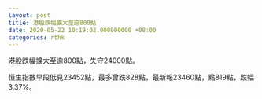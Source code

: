 ```yaml
---
layout: post
title: 港股跌幅擴大至逾800點
date: 2020-05-22 10:19:02.000000000 +08:00
categories: rthk
---
```


港股跌幅擴大至逾800點，失守24000點。

恒生指數早段低見23452點，最多曾跌828點，最新報23460點，點819點，跌幅3.37%。
